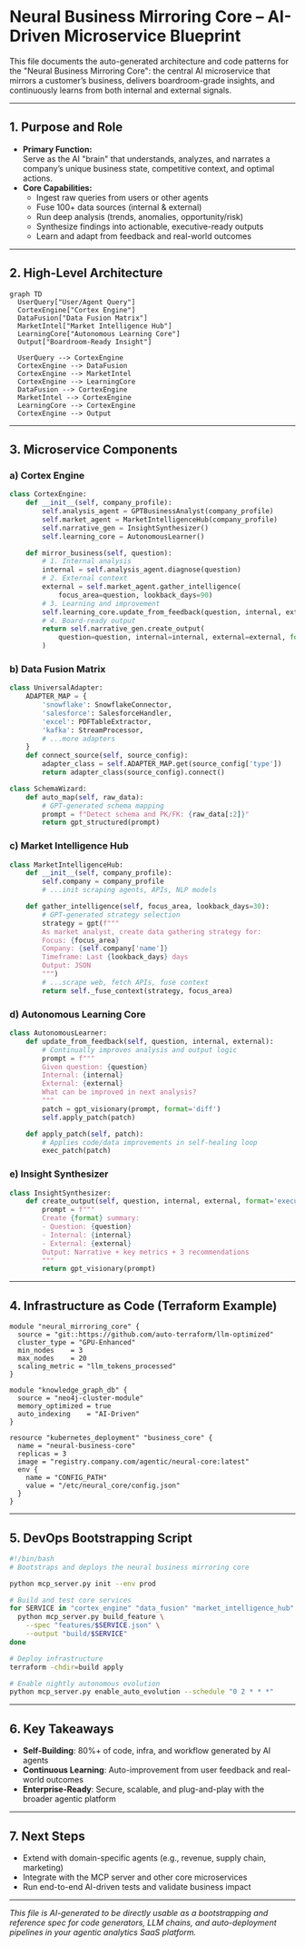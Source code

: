 # Neural Business Mirroring Core – AI-Driven Microservice Blueprint

This file documents the auto-generated architecture and code patterns for the "Neural Business Mirroring Core": the central AI microservice that mirrors a customer’s business, delivers boardroom-grade insights, and continuously learns from both internal and external signals.

---

## 1. **Purpose and Role**
- **Primary Function:**  
  Serve as the AI "brain" that understands, analyzes, and narrates a company’s unique business state, competitive context, and optimal actions.
- **Core Capabilities:**  
  - Ingest raw queries from users or other agents  
  - Fuse 100+ data sources (internal & external)  
  - Run deep analysis (trends, anomalies, opportunity/risk)  
  - Synthesize findings into actionable, executive-ready outputs  
  - Learn and adapt from feedback and real-world outcomes

---

## 2. **High-Level Architecture**

```mermaid
graph TD
  UserQuery["User/Agent Query"]
  CortexEngine["Cortex Engine"]
  DataFusion["Data Fusion Matrix"]
  MarketIntel["Market Intelligence Hub"]
  LearningCore["Autonomous Learning Core"]
  Output["Boardroom-Ready Insight"]

  UserQuery --> CortexEngine
  CortexEngine --> DataFusion
  CortexEngine --> MarketIntel
  CortexEngine --> LearningCore
  DataFusion --> CortexEngine
  MarketIntel --> CortexEngine
  LearningCore --> CortexEngine
  CortexEngine --> Output
```

---

## 3. **Microservice Components**

### a) Cortex Engine

```python name=services/cortex_engine.py
class CortexEngine:
    def __init__(self, company_profile):
        self.analysis_agent = GPTBusinessAnalyst(company_profile)
        self.market_agent = MarketIntelligenceHub(company_profile)
        self.narrative_gen = InsightSynthesizer()
        self.learning_core = AutonomousLearner()

    def mirror_business(self, question):
        # 1. Internal analysis
        internal = self.analysis_agent.diagnose(question)
        # 2. External context
        external = self.market_agent.gather_intelligence(
            focus_area=question, lookback_days=90)
        # 3. Learning and improvement
        self.learning_core.update_from_feedback(question, internal, external)
        # 4. Board-ready output
        return self.narrative_gen.create_output(
            question=question, internal=internal, external=external, format='executive'
        )
```

### b) Data Fusion Matrix

```python name=services/data_fusion.py
class UniversalAdapter:
    ADAPTER_MAP = {
        'snowflake': SnowflakeConnector,
        'salesforce': SalesforceHandler,
        'excel': PDFTableExtractor,
        'kafka': StreamProcessor,
        # ...more adapters
    }
    def connect_source(self, source_config):
        adapter_class = self.ADAPTER_MAP.get(source_config['type'])
        return adapter_class(source_config).connect()

class SchemaWizard:
    def auto_map(self, raw_data):
        # GPT-generated schema mapping
        prompt = f"Detect schema and PK/FK: {raw_data[:2]}"
        return gpt_structured(prompt)
```

### c) Market Intelligence Hub

```python name=services/market_intelligence_hub.py
class MarketIntelligenceHub:
    def __init__(self, company_profile):
        self.company = company_profile
        # ...init scraping agents, APIs, NLP models

    def gather_intelligence(self, focus_area, lookback_days=30):
        # GPT-generated strategy selection
        strategy = gpt(f"""
        As market analyst, create data gathering strategy for:
        Focus: {focus_area}
        Company: {self.company['name']}
        Timeframe: Last {lookback_days} days
        Output: JSON
        """)
        # ...scrape web, fetch APIs, fuse context
        return self._fuse_context(strategy, focus_area)
```

### d) Autonomous Learning Core

```python name=services/learning_core.py
class AutonomousLearner:
    def update_from_feedback(self, question, internal, external):
        # Continually improves analysis and output logic
        prompt = f"""
        Given question: {question}
        Internal: {internal}
        External: {external}
        What can be improved in next analysis?
        """
        patch = gpt_visionary(prompt, format='diff')
        self.apply_patch(patch)

    def apply_patch(self, patch):
        # Applies code/data improvements in self-healing loop
        exec_patch(patch)
```

### e) Insight Synthesizer

```python name=services/insight_synthesizer.py
class InsightSynthesizer:
    def create_output(self, question, internal, external, format='executive'):
        prompt = f"""
        Create {format} summary:
        - Question: {question}
        - Internal: {internal}
        - External: {external}
        Output: Narrative + key metrics + 3 recommendations
        """
        return gpt_visionary(prompt)
```

---

## 4. **Infrastructure as Code (Terraform Example)**

```hcl name=infrastructure/neural_business_core.tf
module "neural_mirroring_core" {
  source = "git::https://github.com/auto-terraform/llm-optimized"
  cluster_type = "GPU-Enhanced"
  min_nodes    = 3
  max_nodes    = 20
  scaling_metric = "llm_tokens_processed"
}

module "knowledge_graph_db" {
  source = "neo4j-cluster-module"
  memory_optimized = true
  auto_indexing    = "AI-Driven"
}

resource "kubernetes_deployment" "business_core" {
  name = "neural-business-core"
  replicas = 3
  image = "registry.company.com/agentic/neural-core:latest"
  env {
    name = "CONFIG_PATH"
    value = "/etc/neural_core/config.json"
  }
}
```

---

## 5. **DevOps Bootstrapping Script**

```bash name=scripts/ai-build-pipeline.sh
#!/bin/bash
# Bootstraps and deploys the neural business mirroring core

python mcp_server.py init --env prod

# Build and test core services
for SERVICE in "cortex_engine" "data_fusion" "market_intelligence_hub" "learning_core" "insight_synthesizer"; do
  python mcp_server.py build_feature \
    --spec "features/$SERVICE.json" \
    --output "build/$SERVICE"
done

# Deploy infrastructure
terraform -chdir=build apply

# Enable nightly autonomous evolution
python mcp_server.py enable_auto_evolution --schedule "0 2 * * *"
```

---

## 6. **Key Takeaways**

- **Self-Building**: 80%+ of code, infra, and workflow generated by AI agents
- **Continuous Learning**: Auto-improvement from user feedback and real-world outcomes
- **Enterprise-Ready**: Secure, scalable, and plug-and-play with the broader agentic platform

---

## 7. **Next Steps**

- Extend with domain-specific agents (e.g., revenue, supply chain, marketing)
- Integrate with the MCP server and other core microservices
- Run end-to-end AI-driven tests and validate business impact

---

_This file is AI-generated to be directly usable as a bootstrapping and reference spec for code generators, LLM chains, and auto-deployment pipelines in your agentic analytics SaaS platform._